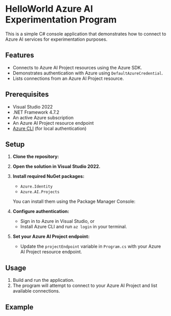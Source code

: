 # HelloWorld Azure AI Experimentation Program

This is a simple C# console application that demonstrates how to connect to Azure AI services for experimentation purposes.

## Features

- Connects to Azure AI Project resources using the Azure SDK.
- Demonstrates authentication with Azure using `DefaultAzureCredential`.
- Lists connections from an Azure AI Project resource.

## Prerequisites

- Visual Studio 2022
- .NET Framework 4.7.2
- An active Azure subscription
- An Azure AI Project resource endpoint
- [Azure CLI](https://docs.microsoft.com/en-us/cli/azure/install-azure-cli) (for local authentication)

## Setup

1. **Clone the repository:**

2. **Open the solution in Visual Studio 2022.**

3. **Install required NuGet packages:**
   - `Azure.Identity`
   - `Azure.AI.Projects`

   You can install them using the Package Manager Console:

4. **Configure authentication:**
   - Sign in to Azure in Visual Studio, or
   - Install Azure CLI and run `az login` in your terminal.

5. **Set your Azure AI Project endpoint:**
   - Update the `projectEndpoint` variable in `Program.cs` with your Azure AI Project resource endpoint.

## Usage

1. Build and run the application.
2. The program will attempt to connect to your Azure AI Project and list available connections.

## Example

